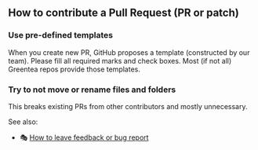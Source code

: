 ## How to contribute a Pull Request (PR or patch)

### Use pre-defined templates

When you create new PR, GitHub proposes a template (constructed by our team). Please fill all required marks and check boxes. Most (if not all) Greentea repos provide those templates.

### Try to not move or rename files and folders

This breaks existing PRs from other contributors and mostly unnecessary.

See also:

* :performing_arts: [How to leave feedback or bug report](../Issues.md)
